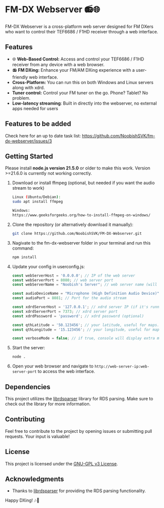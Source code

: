 # FM-DX Webserver 📻🌐

FM-DX Webserver is a cross-platform web server designed for FM DXers who want to control their TEF6686 / F1HD receiver through a web interface.

## Features

- 🌐 **Web-Based Control:** Access and control your TEF6686 / F1HD receiver from any device with a web browser.
- 📻 **FM DXing:** Enhance your FM/AM DXing experience with a user-friendly web interface.
- **Cross-Platform:** You can run this on both Windows and Linux servers along with xdrd.
- **Tuner control:** Control your FM tuner on the go. Phone? Tablet? No problem.
- **Low-latency streaming**: Built in directly into the webserver, no external apps needed for users

##  Features to be added
Check here for an up to date task list: https://github.com/NoobishSVK/fm-dx-webserver/issues/3

## Getting Started
Please install **node.js version 21.5.0** or older to make this work. 
Version >=21.6.0 is currently not working correctly. 

1. Download or install ffmpeg (optional, but needed if you want the audio stream to work)

    ```bash
    Linux (Ubuntu/Debian): 
    sudo apt install ffmpeg

    Windows: 
    https://www.geeksforgeeks.org/how-to-install-ffmpeg-on-windows/
    ```

2. Clone the repository (or alternatively download it manually):

    ```bash
    git clone https://github.com/NoobishSVK/FM-DX-Webserver.git
    ```

3. Nagivate to the fm-dx-webserver folder in your terminal and run this command:

    ```bash
    npm install
    ```

4. Update your config in userconfig.js:

    ```js
    const webServerHost = '0.0.0.0'; // IP of the web server
    const webServerPort = 8080; // web server port
    const webServerName = "Noobish's Server"; // web server name (will be displayed in title, bookmarks...)
    
    const audioDeviceName = "Microphone (High Definition Audio Device)"; // Audio device name in your OS 
    const audioPort = 8081; // Port for the audio stream
    
    const xdrdServerHost = '127.0.0.1'; // xdrd server IP (if it's running on the same machine, use 127.0.0.1)
    const xdrdServerPort = 7373; // xdrd server port
    const xdrdPassword = 'password'; // xdrd password (optional)
    
    const qthLatitude = '50.123456'; // your latitude, useful for maps.fmdx.pl integration
    const qthLongitude = '15.123456'; // your longitude, useful for maps.fmdx.pl integration
    
    const verboseMode = false; // if true, console will display extra messages

    ```


4. Start the server:

    ```bash
    node .
    ```

4. Open your web browser and navigate to `http://web-server-ip:web-server-port` to access the web interface.

## Dependencies

This project utilizes the [librdsparser](https://github.com/kkonradpl/librdsparser) library for RDS parsing. Make sure to check out the library for more information.

## Contributing

Feel free to contribute to the project by opening issues or submitting pull requests. Your input is valuable!

## License

This project is licensed under the [GNU-GPL v3 License](LICENSE.md).

## Acknowledgments

- Thanks to [librdsparser](https://github.com/kkonradpl/librdsparser) for providing the RDS parsing functionality.

Happy DXing! 🎶📡

